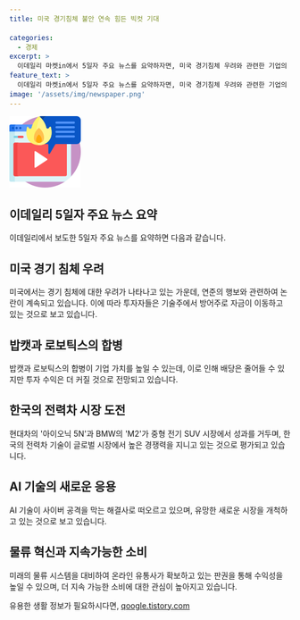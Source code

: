 ```yaml
---
title: 미국 경기침체 불안 연속 힘든 빅컷 기대

categories:
  - 경제
excerpt: >
  이데일리 마켓in에서 5일자 주요 뉴스를 요약하자면, 미국 경기침체 우려와 관련한 기업의 대책, 국제 스포츠 이슈, 미국 경제의 현재 상황, 회사채를 회피하는 기업들의 동향, 정치, 경제, 금융, 글로벌 시장 동향, ICT, 중소기업, 소비자생활, 증권, 부동산, 문화, 오피니언, 피플, 사회 등 다양한 분야의 뉴스 내용을 다루었으며, 각 부문의 주요 이슈와 동향에 대한 다채로운 정보가 제공되었습니다.
feature_text: >
  이데일리 마켓in에서 5일자 주요 뉴스를 요약하자면, 미국 경기침체 우려와 관련한 기업의 대책, 국제 스포츠 이슈, 미국 경제의 현재 상황, 회사채를 회피하는 기업들의 동향, 정치, 경제, 금융, 글로벌 시장 동향, ICT, 중소기업, 소비자생활, 증권, 부동산, 문화, 오피니언, 피플, 사회 등 다양한 분야의 뉴스 내용을 다루었으며, 각 부문의 주요 이슈와 동향에 대한 다채로운 정보가 제공되었습니다.
image: '/assets/img/newspaper.png'
---
```


<p><img src="/assets/img/news.png" alt="rentncar 속보" /></p>

<h2>이데일리 5일자 주요 뉴스 요약</h2>

<p data-ke-size="size16">이데일리에서 보도한 5일자 주요 뉴스를 요약하면 다음과 같습니다.</p>

<h2 data-ke-size="size26">미국 경기 침체 우려</h2>

<p data-ke-size="size16">미국에서는 경기 침체에 대한 우려가 나타나고 있는 가운데, 연준의 행보와 관련하여 논란이 계속되고 있습니다. 이에 따라 투자자들은 기술주에서 방어주로 자금이 이동하고 있는 것으로 보고 있습니다.</p>

<h2 data-ke-size="size26">밥캣과 로보틱스의 합병</h2>

<p data-ke-size="size16">밥캣과 로보틱스의 합병이 기업 가치를 높일 수 있는데, 이로 인해 배당은 줄어들 수 있지만 투자 수익은 더 커질 것으로 전망되고 있습니다.</p>

<h2 data-ke-size="size26">한국의 전력차 시장 도전</h2>

<p data-ke-size="size16">현대차의 '아이오닉 5N'과 BMW의 'M2'가 중형 전기 SUV 시장에서 성과를 거두며, 한국의 전력차 기술이 글로벌 시장에서 높은 경쟁력을 지니고 있는 것으로 평가되고 있습니다.</p>

<h2 data-ke-size="size26">AI 기술의 새로운 응용</h2>

<p data-ke-size="size16">AI 기술이 사이버 공격을 막는 해결사로 떠오르고 있으며, 유망한 새로운 시장을 개척하고 있는 것으로 보고 있습니다.</p>

<h2 data-ke-size="size26">물류 혁신과 지속가능한 소비</h2>

<p data-ke-size="size16">미래의 물류 시스템을 대비하여 온라인 유통사가 확보하고 있는 판권을 통해 수익성을 높일 수 있으며, 더 지속 가능한 소비에 대한 관심이 높아지고 있습니다.</p>
유용한 생활 정보가 필요하시다면, <a href="https://qoogle.tistory.com" rel="dofollow">qoogle.tistory.com</a>


